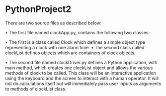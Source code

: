 # PythonProject2

There are two source files as described below:

• The first file named clockApp.py, contains the following two classes:

  • The first is a class called Clock which defines a simple object type representing a clock
    with one alarm time.
  • The second class called clockList defines objects which are containers of clock
    objects.
    
• The second file named clockDriver.py defines a Python application, with main method,
  which creates one clockList object and allows the various methods of clock to be
  called. This class will be an interactive application using the keyboard and the screen to
  interact with a human operator. It will not do calculations itself but will immediately pass
  user inputs as arguments to methods of clockList class.
